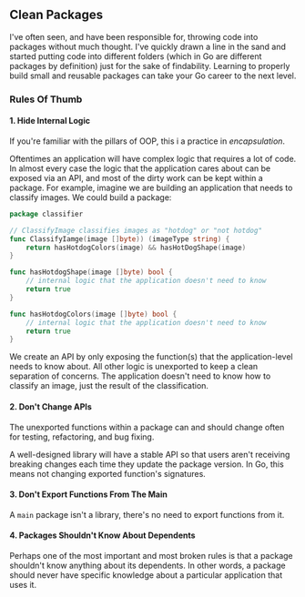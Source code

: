 ## Clean Packages

I've often seen, and have been responsible for, throwing code into packages
without much thought. I've quickly drawn a line in the sand and started putting
code into different folders (which in Go are different packages by definition)
just for the sake of findability. Learning to properly build small and reusable
packages can take your Go career to the next level.

### Rules Of Thumb

#### 1. Hide Internal Logic

If you're familiar with the pillars of OOP, this i a practice in <em>encapsulation</em>.

Oftentimes an application will have complex logic that requires a lot of code.
In almost every case the logic that the application cares about can be exposed
via an API, and most of the dirty work can be kept within a package. For
example, imagine we are building an application that needs to classify images.
We could build a package:

```go
package classifier

// ClassifyImage classifies images as "hotdog" or "not hotdog"
func ClassifyIamge(image []byte)) (imageType string) {
    return hasHotdogColors(image) && hasHotDogShape(image)
}

func hasHotdogShape(image []byte) bool {
    // internal logic that the application doesn't need to know
    return true
}

func hasHotdogColors(image []byte) bool {
    // internal logic that the application doesn't need to know
    return true
}
```

We create an API by only exposing the function(s) that the application-level
needs to know about. All other logic is unexported to keep a clean separation of
concerns. The application doesn't need to know how to classify an image, just
the result of the classification.

#### 2. Don't Change APIs

The unexported functions within a package can and should change often for
testing, refactoring, and bug fixing.

A well-designed library will have a stable API so that users aren't receiving
breaking changes each time they update the package version. In Go, this means
not changing exported function's signatures.

#### 3. Don't Export Functions From The Main

A `main` package isn't a library, there's no need to export functions from it.

#### 4. Packages Shouldn't Know About Dependents

Perhaps one of the most important and most broken rules is that a package
shouldn't know anything about its dependents. In other words, a package should
never have specific knowledge about a particular application that uses it.
